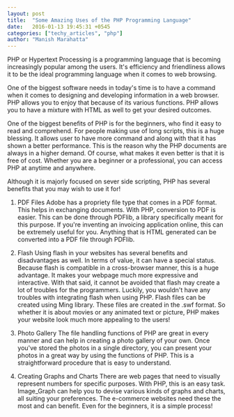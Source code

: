 ```yaml
---
layout: post
title:  "Some Amazing Uses of the PHP Programming Language"
date:   2016-01-13 19:45:31 +0545
categories: ["techy_articles", "php"]
author: "Manish Marahatta"
---
```



PHP or Hypertext Processing is a programming language that is becoming increasingly popular among the users. It's efficiency and friendliness allows it to be the ideal programming language when it comes to web browsing.

One of the biggest software needs in today's time is to have a command when it comes to designing and developing information in a web browser. PHP allows you to enjoy that because of its various functions. PHP allows you to have a mixture with HTML as well to get your desired outcomes.

One of the biggest benefits of PHP is for the beginners, who find it easy to read and comprehend. For people making use of long scripts, this is a huge blessing. It allows user to have more command and along with that it has shown a better performance. This is the reason why the PHP documents are always in a higher demand. Of course, what makes it even better is that it is free of cost. Whether you are a beginner or a professional, you can access PHP at anytime and anywhere.

Although it is majorly focused on sever side scripting, PHP has several benefits that you may wish to use it for!

1. PDF Files
Adobe has a propriety file type that comes in a PDF format. This helps in exchanging documents. With PHP, conversion to PDF is easier. This can be done through PDFlib, a library specifically meant for this purpose.
If you're inventing an invoicing application online, this can be extremely useful for you. Anything that is HTML generated can be converted into a PDF file through PDFlib.

2. Flash
Using flash in your websites has several benefits and disadvantages as well. In terms of value, it can have a special status. Because flash is compatible in a cross-browser manner, this is a huge advantage. It makes your webpage much more expressive and interactive.
With that said, it cannot be avoided that flash may create a lot of troubles for the programmers. Luckily, you wouldn't have any troubles with integrating flash when using PHP. Flash files can be created using Ming library. These files are created in the .swf format. So whether it is about movies or any animated text or picture, PHP makes your website look much more appealing to the users!

3. Photo Gallery
The file handling functions of PHP are great in every manner and can help in creating a photo gallery of your own. Once you've stored the photos in a single directory, you can present your photos in a great way by using the functions of PHP. This is a straightforward procedure that is easy to understand.

4. Creating Graphs and Charts
There are web pages that need to visually represent numbers for specific purposes. With PHP, this is an easy task. Image_Graph can help you to devise various kinds of graphs and charts, all suiting your preferences. The e-commerce websites need these the most and can benefit. Even for the beginners, it is a simple process!



